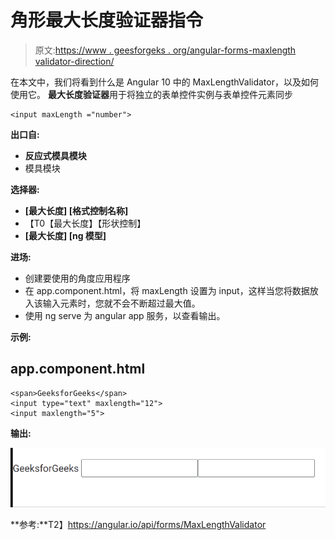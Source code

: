 # 角形最大长度验证器指令

> 原文:[https://www . geesforgeks . org/angular-forms-maxlength validator-direction/](https://www.geeksforgeeks.org/angular-forms-maxlengthvalidator-directive/)

在本文中，我们将看到什么是 Angular 10 中的 MaxLengthValidator，以及如何使用它。
**最大长度验证器**用于将独立的表单控件实例与表单控件元素同步

```
<input maxLength ="number">
```

**出口自:**

*   **反应式模具模块**
*   模具模块

**选择器:**

*   **[最大长度] [格式控制名称]**
*   【T0【最大长度】【形状控制】
*   **[最大长度] [ng 模型]**

**进场:**

*   创建要使用的角度应用程序
*   在 app.component.html，将 maxLength 设置为 input，这样当您将数据放入该输入元素时，您就不会不断超过最大值。
*   使用 ng serve 为 angular app 服务，以查看输出。

**示例:**

## app.component.html

```
<span>GeeksforGeeks</span>
<input type="text" maxlength="12">
<input maxlength="5">
```

**输出:**

![](img/c5ac9636b1dd84779fbc0f8aecd07a5e.png)

**参考:**T2】https://angular.io/api/forms/MaxLengthValidator